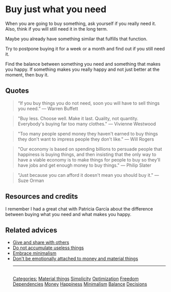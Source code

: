 # Buy just what you need

When you are going to buy something, ask yourself if you really need it. Also, think if you will still need it in the long term.

Maybe you already have something similar that fulfills that function.

Try to postpone buying it for a week or a month and find out if you still need it.

Find the balance between something you need and something that makes you happy. If something makes you really happy and not just better at the moment, then buy it.

## Quotes

> “If you buy things you do not need, soon you will have to sell things you need.” ― Warren Buffett

> "Buy less. Choose well. Make it last. Quality, not quantity. Everybody's buying far too many clothes." ― Vivienne Westwood

> "Too many people spend money they haven't earned to buy things they don't want to impress people they don't like." ― Will Rogers

> "Our economy is based on spending billions to persuade people that happiness is buying things, and then insisting that the only way to have a viable economy is to make things for people to buy so they’ll have jobs and get enough money to buy things." ― Philip Slater

> "Just because you can afford it doesn't mean you should buy it." ― Suze Orman

## Resources and credits

I remember I had a great chat with Patricia García about the difference between buying what you need and what makes you happy.

## Related advices

- [Give and share with others](../Give%20and%20share%20with%20others/index.md)
- [Do not accumulate useless things](../Do%20not%20accumulate%20useless%20things/index.md)
- [Embrace minimalism](../Embrace%20minimalism/index.md)
- [Don't be emotionally attached to money and material things](../Don't%20be%20emotionally%20attached%20to%20money%20and%20material%20things/index.md)<hr/><br/>[Categories:](../Categories/index.md) [Material things](../Categories/Material%20things.md) [Simplicity](../Categories/Simplicity.md) [Optimization](../Categories/Optimization.md) [Freedom](../Categories/Freedom.md) [Dependencies](../Categories/Dependencies.md) [Money](../Categories/Money.md) [Happiness](../Categories/Happiness.md) [Minimalism](../Categories/Minimalism.md) [Balance](../Categories/Balance.md) [Decisions](../Categories/Decisions.md)
